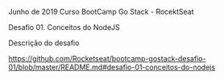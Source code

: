 Junho de 2019 Curso BootCamp Go Stack - RocektSeat

Desafio 01. Conceitos do NodeJS

Descrição do desafio

https://github.com/Rocketseat/bootcamp-gostack-desafio-01/blob/master/README.md#desafio-01-conceitos-do-nodejs
